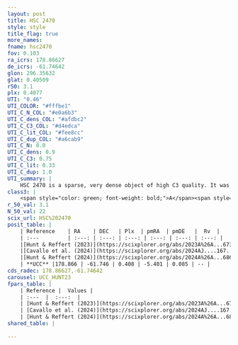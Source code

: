 ```yaml
---
layout: post
title: HSC 2470
style: style
title_flag: true
more_names: 
fname: hsc2470
fov: 0.103
ra_icrs: 178.86627
de_icrs: -61.74642
glon: 296.35632
glat: 0.40509
r50: 3.1
plx: 0.4077
UTI: "0.46"
UTI_COLOR: "#fffbe1"
UTI_C_N_COL: "#e0a6b3"
UTI_C_dens_COL: "#afdbc2"
UTI_C_C3_COL: "#d4edca"
UTI_C_lit_COL: "#fee8cc"
UTI_C_dup_COL: "#a6cab9"
UTI_C_N: 0.0
UTI_C_dens: 0.9
UTI_C_C3: 0.75
UTI_C_lit: 0.33
UTI_C_dup: 1.0
UTI_summary: |
    HSC 2470 is a sparse, very dense object of high C3 quality. It was recently reported in the literature.<br><br><span style="color: #99180f; font-weight: bold;">Warning: </span>contains less than 25 stars with <i>P>0.5</i> estimated.
class3: |
    <span style="color: green; font-weight: bold;">A</span><span style="color: #FFC300; font-weight: bold;">B</span>
r_50_val: 3.1
N_50_val: 22
scix_url: HSC%202470
posit_table: |
    | Reference    | RA    | DEC   | Plx  | pmRA  | pmDE   |  Rv  |
    | :---         | :---: | :---: | :---: | :---: | :---: | :---: |
    |[Hunt & Reffert (2023)](https://scixplorer.org/abs/2023A%26A...673A.114H) | 178.857 | -61.745 | 0.403 | -5.399 | 0.082 | -- |
    |[Cavallo et al. (2024)](https://scixplorer.org/abs/2024AJ....167...12C) | 178.897 | -61.736 | 0.405 | -- | -- | -- |
    |[Hunt & Reffert (2024)](https://scixplorer.org/abs/2024A%26A...686A..42H) | 178.857 | -61.745 | 0.403 | -5.399 | 0.082 | -- |
    | **UCC** |178.866 | -61.746 | 0.408 | -5.401 | 0.085 | -- | 
cds_radec: 178.86627,-61.74642
carousel: UCC_HUNT23
fpars_table: |
    | Reference |  Values |
    | :---  |  :---:  |
    | [Hunt & Reffert (2023)](https://scixplorer.org/abs/2023A%26A...673A.114H) | `AV50=0.606, diffAV50=0.359, MOD50=11.834, logAge50=8.166` |
    | [Cavallo et al. (2024)](https://scixplorer.org/abs/2024AJ....167...12C) | `AV50=1.23, dMod50=11.47, logAge50=7.92, [Fe/H]50=-0.41` |
    | [Hunt & Reffert (2024)](https://scixplorer.org/abs/2024A%26A...686A..42H) | `MassJ=160.718` |
shared_table: |
    
---
```

